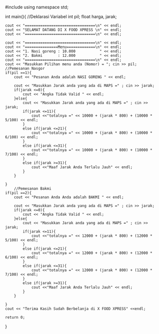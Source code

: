 #include<iostream>
using namespace std;

int main(){
	//Deklarasi Variabel
	int pil;
	float harga, jarak;
	
	cout << "================================\n" << endl;
	cout << "SELAMAT DATANG DI X FOOD XPRESS \n" << endl;
	cout << "================================\n" << endl;
	
	cout << "================================\n" << endl;
	cout << "===============Menu=============\n" << endl;
	cout << "1. Nasi goreng : 10.000           " << endl;
	cout << "2. Bakmi       : 12.000           " << endl;
	cout << "================================\n" << endl;
	cout << "Masukkan Pilihan menu anda (Nomor) = "; cin >> pil;
	//Pemesanan Nasgor
	if(pil ==1){
		cout << "Pesanan Anda adalah NASI GORENG " << endl;
		
		cout << "Masukkan Jarak anda yang ada di MAPS =" ; cin >> jarak;
		if(jarak <=0){
			cout << "Angka Tidak Valid " << endl;
		}else{
			cout << "Masukkan Jarak anda yang ada di MAPS =" ; cin >> jarak;
			if(jarak <=11){
				cout <<"totalnya =" << 10000 + (jarak * 800) + (10000 * 5/100) << endl;
			}
			else if(jarak <=21){
				cout <<"totalnya =" << 10000 + (jarak * 800) + (10000 * 6/100) << endl;
			}
			else if(jarak <=31){
				cout <<"totalnya =" << 10000 + (jarak * 800) + (10000 * 7/100) << endl;
			}
			else if(jarak >=31){
				cout <<"Maaf Jarak Anda Terlalu Jauh" << endl;
			}
		}
		
	}
		//Pemesanan Bakmi
	if(pil ==2){
		cout << "Pesanan Anda Anda adalah BAKMI " << endl;
		
		cout << "Masukkan Jarak anda yang ada di MAPS =" ; cin >> jarak;
		if(jarak <=0){
			cout << "Angka Tidak Valid " << endl;
		}else{
			cout << "Masukkan Jarak anda yang ada di MAPS =" ; cin >> jarak;
			if(jarak <=11){
				cout <<"totalnya =" << 12000 + (jarak * 800) + (12000 * 5/100) << endl;
			}
			else if(jarak <=21){
				cout <<"totalnya =" << 12000 + (jarak * 800) + (12000 * 6/100) << endl;
			}
			else if(jarak <=31){
				cout <<"totalnya =" << 12000 + (jarak * 800) + (12000 * 7/100) << endl;
			}
			else if(jarak >=31){
				cout <<"Maaf Jarak Anda Terlalu Jauh" << endl;
			}
		}
		
	}
	cout << "Terima Kasih Sudah Berbelanja di X FOOD XPRESS" <<endl;
	
	return 0;	
}
